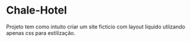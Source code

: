 # Chale-Hotel

Projeto tem como intuito criar um site ficticio com layout liquido utlizando apenas css para estilização. 